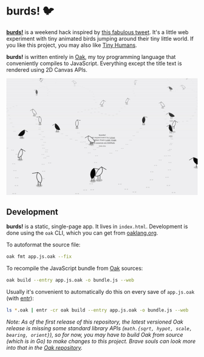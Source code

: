# burds! 🐦

[**burds!**](https://burds.vercel.app/) is a weekend hack inspired by [this fabulous tweet](https://twitter.com/LoekVugs/status/1488140798671663104). It's a little web experiment with tiny animated birds jumping around their tiny little world. If you like this project, you may also like [Tiny Humans](https://tinyhumans.vercel.app/).

**burds!** is written entirely in [Oak](https://oaklang.org), my toy programming language that conveniently compiles to JavaScript. Everything except the title text is rendered using 2D Canvas APIs.

![Screenshot of burds](/img/screenshot-full.jpg)

## Development

**burds!** is a static, single-page app. It lives in `index.html`. Development is done using the `oak` CLI, which you can get from [oaklang.org](https://oaklang.org/#start).

To autoformat the source file:

```sh
oak fmt app.js.oak --fix
```

To recompile the JavaScript bundle from [Oak](https://oaklang.org) sources:

```sh
oak build --entry app.js.oak -o bundle.js --web
```

Usually it's convenient to automatically do this on every save of `app.js.oak` (with [entr](https://eradman.com/entrproject/)):

```sh
ls *.oak | entr -cr oak build --entry app.js.oak -o bundle.js --web
```

_Note: As of the first release of this repository, the latest versioned Oak release is missing some standard library APIs (`math.{sqrt, hypot, scale, bearing, orient}`), so for now, you may have to build Oak from source (which is in Go) to make changes to this project. Brave souls can look more into that in the [Oak repository](https://github.com/thesephist/oak)._
